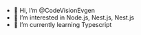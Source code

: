 - 👋 Hi, I’m @CodeVisionEvgen
- 👀 I’m interested in Node.js, Nest.js, Nest.js
- 🌱 I’m currently learning Typescript 


